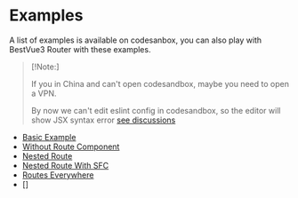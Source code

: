 # Examples

A list of examples is available on codesanbox, you can also play with BestVue3 Router with these examples.

> [!Note:]
>
> If you in China and can't open codesandbox, maybe you need to open a VPN.
>
> By now we can't edit eslint config in codesandbox, so the editor will show JSX syntax error
> [see discussions](https://github.com/codesandbox/codesandbox-client/discussions/5260)

-   [Basic Example](https://codesandbox.io/s/bv3-router-example-basic-yxgtz)
-   [Without Route Component](https://codesandbox.io/s/bv3-router-example-without-route-eti7b)
-   [Nested Route](https://codesandbox.io/s/bv3-router-example-nested-route-mqyum?file=/src/main.js)
-   [Nested Route With SFC](https://codesandbox.io/s/bv3-router-example-sfc-nest-luw1o?file=/src/main.js)
-   [Routes Everywhere](https://codesandbox.io/s/bv3-router-example-routes-everywhere-yy5mo?file=/src/main.js)
-   []
